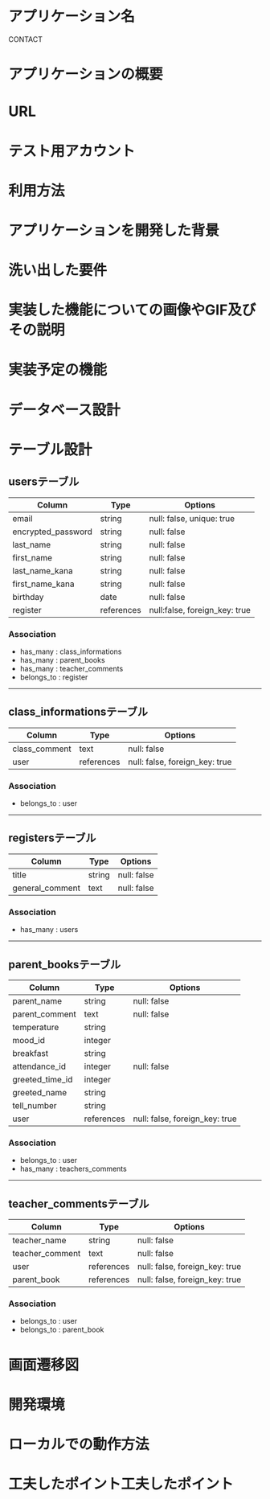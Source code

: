 # アプリケーション名

CONTACT

# アプリケーションの概要

# URL

# テスト用アカウント

# 利用方法

# アプリケーションを開発した背景

# 洗い出した要件

# 実装した機能についての画像やGIF及びその説明
# 実装予定の機能
# データベース設計

# テーブル設計

## usersテーブル

| Column             | Type      | Options                      |
|--------------------|-----------|------------------------------|
| email              | string    | null: false, unique: true    |
| encrypted_password | string    | null: false                  |
| last_name          | string    | null: false                  |
| first_name         | string    | null: false                  |
| last_name_kana     | string    | null: false                  |
| first_name_kana    | string    | null: false                  |
| birthday           | date      | null: false                  |
| register           | references| null:false, foreign_key: true|

### Association
- has_many   : class_informations
- has_many   : parent_books
- has_many   : teacher_comments
- belongs_to : register
----------------------------------------------------------------------

## class_informationsテーブル

| Column               | Type        | Options                            |
|----------------------|-------------|------------------------------------|
| class_comment        | text        | null: false                        |
| user                 | references  | null: false, foreign_key: true     |

### Association
- belongs_to : user
-------------------------------------------------------------------------

## registersテーブル

| Column               | Type        | Options                        |
|----------------------|-------------|--------------------------------|
| title                | string      | null: false                    |
| general_comment      | text        | null: false                    |


### Association
- has_many   : users
-------------------------------------------------------------------------

## parent_booksテーブル

| Column          | Type       | Options                        |
|-----------------|------------|--------------------------------|
| parent_name     | string     | null: false                    |
| parent_comment  | text       | null: false                    |
| temperature     | string     |                                |
| mood_id         | integer    |                                |
| breakfast       | string     |                                |      
| attendance_id   | integer    | null: false                    |
| greeted_time_id | integer    |                                |
| greeted_name    | string     |                                |
| tell_number     | string     |                                |
| user            | references | null: false, foreign_key: true |


### Association
- belongs_to : user
- has_many   : teachers_comments
----------------------------------------------------------------------------

## teacher_commentsテーブル

| Column          | Type       | Options                        |
|-----------------|------------|--------------------------------|
| teacher_name    | string     | null: false                    |
| teacher_comment | text       | null: false                    |
| user            | references | null: false, foreign_key: true |
| parent_book     | references | null: false, foreign_key: true |


### Association
- belongs_to : user
- belongs_to : parent_book

# 画面遷移図
# 開発環境
# ローカルでの動作方法
# 工夫したポイント工夫したポイント